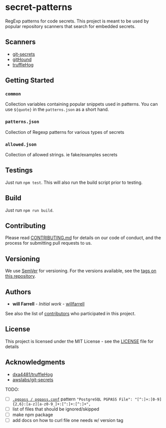 # secret-patterns
RegExp patterns for code secrets. This project is meant to be used by popular repository scanners 
that search for embedded secrets.

## Scanners
- [git-secrets](https://github.com/awslabs/git-secrets)
- [gitHound](https://github.com/ezekg/git-hound)
- [truffleHog](https://github.com/dxa4481/truffleHog)

## Getting Started
### `common`
Collection variables containing popular snippets used in patterns. You can use `${quote}` in the `patterns.json` as a short hand.
### `patterns.json`
Collection of Regexp patterns for various types of secrets
### `allowed.json`
Collection of allowed strings. ie fake/examples secrets

## Testings
Just run `npm test`. This will also run the build script prior to testing.

## Build
Just run `npm run build`.


## Contributing

Please read [CONTRIBUTING.md](https://www.contributor-covenant.org/version/1/4/code-of-conduct.html) for details on our code of conduct, and the process for submitting pull requests to us.

## Versioning

We use [SemVer](http://semver.org/) for versioning. For the versions available, see the [tags on this repository](https://github.com/willfarrell/secret-patterns/tags). 

## Authors

* **will Farrell** - *Initial work* - [willfarrell](https://github.com/willfarrell)

See also the list of [contributors](https://github.com/willfarrell/secret-patterns/contributors) who participated in this project.

## License

This project is licensed under the MIT License - see the [LICENSE](LICENSE) file for details

## Acknowledgments

* [dxa4481/truffleHog](https://github.com/dxa4481/truffleHogRegexes/blob/master/truffleHogRegexes/regexes.json)
* [awslabs/git-secrets](https://github.com/awslabs/git-secrets/blob/master/git-secrets#L233)


TODO:
- [ ] [`.pgpass / pgpass.conf`](https://www.postgresql.org/docs/9.3/libpq-pgpass.html) pattern `"PostgreSQL PGPASS File": "[^:]+:[0-9]{2,6}:[a-z][a-z0-9_]+:[^:]+:[^:]+",`
- [ ] list of files that should be ignored/skipped
- [ ] make npm package
- [ ] add docs on how to curl file one needs w/ version tag
